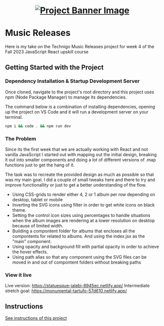 <h1 align="center">
  <a href="">
    <img src="/src/assets/music-releases.svg" alt="Project Banner Image">
  </a>
</h1>

# Music Releases

Here is my take on the Technigo Music Releases project for week 4 of the Fall 2023 JavaScript React upskill course

## Getting Started with the Project

### Dependency Installation & Startup Development Server

Once cloned, navigate to the project's root directory and this project uses npm (Node Package Manager) to manage its dependencies.

The command below is a combination of installing dependencies, opening up the project on VS Code and it will run a development server on your terminal.

```bash
npm i && code . && npm run dev
```

### The Problem

Since its the first week that we are actually working with React and not vanilla JavaScript I started out with mapping out the initial design, breaking it out into smaller components and doing a lot of different versions of .map functions just to get the hang of it.

The task was to recreate the provided design as much as possible so that was my main goal. I did a couple of small tweaks here and there to try and improve functionallity or just to get a better understanding of the flow.
* Using CSS-grids to render either 4, 2 or 1 album per row depending on desktop, tablet or mobile
* Inverting the SVG icons using filter in order to get white icons on black theme.
* Setting the control icon sizes using percentages to handle situations when the album images are rendering at a lower resolution on desktop because of limited width.
* Building a compontent folder for albums that encloses all the compontents for related to albums. And using the index.jsx as the "main" component.
* Using opacity and background fill with partial opacity in order to achieve the hover effects.
* Using path alias so that any component using the SVG files can be moved in and out of compontent folders without breaking paths

### View it live

Live version:
https://statuesque-jalebi-8945ec.netlify.app/
Intermediate stretch goal:
https://monumental-tartufo-57d610.netlify.app/

## Instructions

<a href="instructions.md">
   See instructions of this project
  </a>
